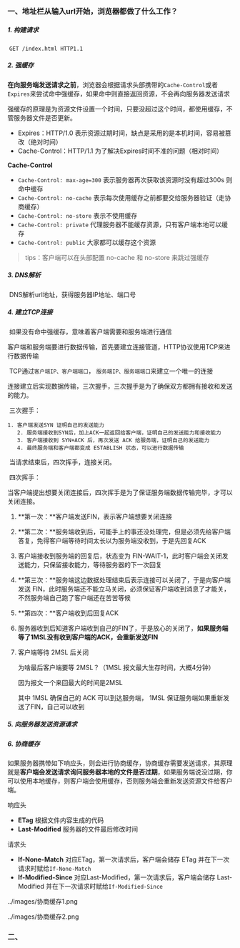 ### 一、地址栏从输入url开始，浏览器都做了什么工作？

##### 1. 构建请求

​	`GET /index.html HTTP1.1`

##### 2. 强缓存

**在向服务端发送请求之前**，浏览器会根据请求头部携带的`Cache-Control`或者`Expires`来尝试命中强缓存，如果命中则直接返回资源，不会再向服务器发送请求

强缓存的原理是为资源文件设置一个时间，只要没超过这个时间，都使用缓存，不管服务器文件是否更新。

- Expires：HTTP/1.0 表示资源过期时间，缺点是采用的是本机时间，容易被篡改（绝对时间）
- Cache-Control：HTTP/1.1 为了解决Expires时间不准的问题（相对时间）

**Cache-Control**

- `Cache-Control: max-age=300`  表示服务器再次获取该资源时没有超过300s 则命中缓存
- `Cache-Control: no-cache` 表示每次使用缓存之前都要交给服务器验证（走协商缓存）
- `Cache-Control: no-store` 表示不使用缓存 
- `Cache-Control: private` 代理服务器不能缓存资源，只有客户端本地可以缓存
- `Cache-Control: public` 大家都可以缓存这个资源

> tips：客户端可以在头部配置 no-cache 和 no-store 来跳过强缓存



##### 3. DNS解析

​	DNS解析url地址，获得服务器IP地址、端口号



##### 4. 建立TCP连接

​	如果没有命中强缓存，意味着客户端需要和服务端进行通信

​	客户端和服务端要进行数据传输，首先要建立连接管道，HTTP协议使用TCP来进行数据传输

​	TCP通过`客户端IP、客户端端口`， `服务端IP、服务端端口`来建立一个唯一的连接

​	连接建立后实现数据传输，三次握手，三次握手是为了确保双方都拥有接收和发送的能力。

​	三次握手：

    1. 客户端发送SYN 证明自己的发送能力
       2. 服务端接收到SYN后，加上ACK一起返回给客户端，证明自己的发送能力和接收能力
       3. 客户端接收到 SYN+ACK 后，再次发送 ACK 给服务端，证明自己的发送能力
       4. 最终服务端和客户端都变成 ESTABLISH 状态，可以进行数据传输

​	当请求结束后，四次挥手，连接关闭。

​	四次挥手：

​	当客户端提出想要关闭连接后，四次挥手是为了保证服务端数据传输完毕，才可以关闭连接。

 1. **第一次：**客户端发送FIN，表示客户端想要关闭连接

 2. **第二次：**服务端收到后，可能手上的事还没处理完，但是必须先给客户端答复，免得客户端等待时间太长以为服务端没收到，于是先回复ACK

 3. 客户端接收到服务端的回复后，状态变为 FIN-WAIT-1，此时客户端会关闭发送能力，只保留接收能力，等待服务器的下一次回复

 4. **第三次：**服务端这边数据处理结束后表示连接可以关闭了，于是向客户端发送 FIN，此时服务端还不能立马关闭，必须保证客户端收到消息了才能关，不然服务端自己跑了客户端还在苦苦等候

 5. **第四次：**客户端收到后回复ACK

 6. 服务器收到后知道客户端收到自己的FIN了，于是放心的关闭了，**如果服务端等了1MSL没有收到客户端的ACK，会重新发送FIN**

 7. 客户端等待 2MSL 后关闭

    

    为啥最后客户端要等 2MSL？（1MSL 报文最大生存时间，大概4分钟）

    因为报文一个来回最大的时间是2MSL

    其中 1MSL 确保自己的 ACK 可以到达服务端， 1MSL 保证服务端如果重新发送了FIN，自己可以收到

##### 5. 向服务器发送资源请求

##### 6. 协商缓存

如果服务器携带如下响应头，则会进行协商缓存，协商缓存需要发送请求，其原理就是**客户端会发送请求询问服务器本地的文件是否过期**，如果服务端说没过期，你可以使用本地缓存，则客户端会使用缓存，否则服务端会重新发送资源文件给客户端。

响应头

- **ETag** 根据文件内容生成的代码
- **Last-Modified** 服务器的文件最后修改时间

请求头

- **If-None-Match** 对应ETag，第一次请求后，客户端会储存 ETag 并在下一次请求时赋给`If-None-Match`
- **If-Modified-Since** 对应Last-Modified，第一次请求后，客户端会储存 Last-Modified 并在下一次请求时赋给`If-Modified-Since`

../images/协商缓存1.png

../images/协商缓存2.png



### 二、

